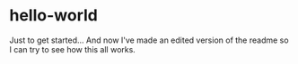 # hello-world
Just to get started...
And now I've made an edited version of the readme
so I can try to see how this all works.
